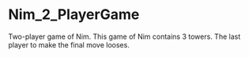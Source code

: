 # Nim_2_PlayerGame
Two-player game of Nim. This game of Nim contains 3 towers. The last player to make the final move looses.
